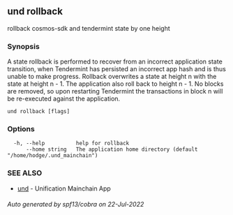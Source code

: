 ## und rollback

rollback cosmos-sdk and tendermint state by one height

### Synopsis


A state rollback is performed to recover from an incorrect application state transition,
when Tendermint has persisted an incorrect app hash and is thus unable to make
progress. Rollback overwrites a state at height n with the state at height n - 1.
The application also roll back to height n - 1. No blocks are removed, so upon
restarting Tendermint the transactions in block n will be re-executed against the
application.


```
und rollback [flags]
```

### Options

```
  -h, --help          help for rollback
      --home string   The application home directory (default "/home/hodge/.und_mainchain")
```

### SEE ALSO

* [und](und.md)	 - Unification Mainchain App

###### Auto generated by spf13/cobra on 22-Jul-2022
